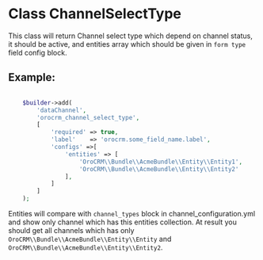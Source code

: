 Class ChannelSelectType
=======================

This class will return Channel select type which depend on channel status, it should be active,
and entities array which should be given in `form type` field config block.

Example:
-------

```php

    $builder->add(
        'dataChannel',
        'orocrm_channel_select_type',
        [
            'required' => true,
            'label'    => 'orocrm.some_field_name.label',
            'configs' =>[
                'entities' => [
                    'OroCRM\\Bundle\\AcmeBundle\\Entity\\Entity1',
                    'OroCRM\\Bundle\\AcmeBundle\\Entity\\Entity2'
                ],
            ]
        ]
    );
```

Entities will compare with `channel_types` block in channel_configuration.yml and show only channel which
has this entities collection. At result you should get all channels which has only `OroCRM\\Bundle\\AcmeBundle\\Entity\\Entity`
and `OroCRM\\Bundle\\AcmeBundle\\Entity\\Entity2`.
